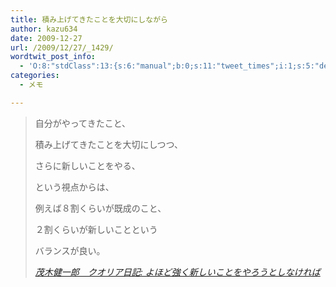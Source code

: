 ```yaml
---
title: 積み上げてきたことを大切にしながら
author: kazu634
date: 2009-12-27
url: /2009/12/27/_1429/
wordtwit_post_info:
  - 'O:8:"stdClass":13:{s:6:"manual";b:0;s:11:"tweet_times";i:1;s:5:"delay";i:0;s:7:"enabled";i:1;s:10:"separation";s:2:"60";s:7:"version";s:3:"3.7";s:14:"tweet_template";b:0;s:6:"status";i:2;s:6:"result";a:0:{}s:13:"tweet_counter";i:2;s:13:"tweet_log_ids";a:1:{i:0;i:5019;}s:9:"hash_tags";a:0:{}s:8:"accounts";a:1:{i:0;s:7:"kazu634";}}'
categories:
  - メモ

---
```

<div class="section">
<blockquote title="茂木健一郎　クオリア日記" cite="http://kenmogi.cocolog-nifty.com/qualia/2009/12/post-35e7.html">
<p>
      自分がやってきたこと、
</p>
    
<p>
      積み上げてきたことを大切にしつつ、
</p>
    
<p>
      さらに新しいことをやる、
</p>
    
<p>
      という視点からは、
</p>
    
<p>
      例えば８割くらいが既成のこと、
</p>
    
<p>
      ２割くらいが新しいことという
</p>
    
<p>
      バランスが良い。
</p>
    
<p>
<cite><a href="http://kenmogi.cocolog-nifty.com/qualia/2009/12/post-35e7.html" onclick="__gaTracker('send', 'event', 'outbound-article', 'http://kenmogi.cocolog-nifty.com/qualia/2009/12/post-35e7.html', '茂木健一郎　クオリア日記: よほど強く新しいことをやろうとしなければ');" target="_blank">茂木健一郎　クオリア日記: よほど強く新しいことをやろうとしなければ</a></cite>
</p>
</blockquote>
</div>